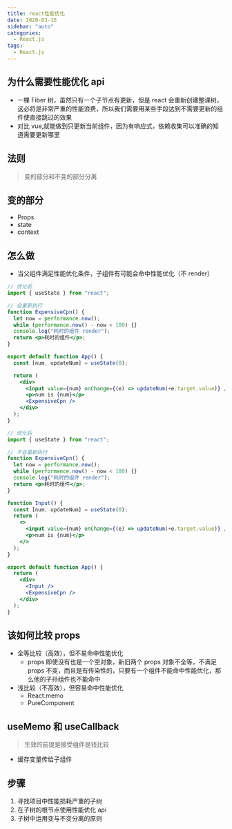 ```yaml
---
title: react性能优化
date: 2020-03-15
sidebar: "auto"
categories:
  - React.js
tags:
  - React.js
---
```


## 为什么需要性能优化 api

- 一棵 Fiber 树，虽然只有一个子节点有更新，但是 react 会重新创建整课树，这必将是非常严重的性能浪费，所以我们需要用某些手段达到不需要更新的组件使直接跳过的效果
- 对比 vue,就能做到只更新当前组件，因为有响应式，依赖收集可以准确的知道需要更新哪里

## 法则

> 变的部分和不变的部分分离

## 变的部分

- Props
- state
- context

## 怎么做

- 当父组件满足性能优化条件，子组件有可能会命中性能优化（不 render）

```jsx
// 优化前
import { useState } from "react";

// 会重新执行
function ExpensiveCpn() {
  let now = performance.now();
  while (performance.now() - now < 100) {}
  console.log("耗时的组件 render");
  return <p>耗时的组件</p>;
}

export default function App() {
  const [num, updateNum] = useState(0);

  return (
    <div>
      <input value={num} onChange={(e) => updateNum(+e.target.value)} />
      <p>num is {num}</p>
      <ExpensiveCpn />
    </div>
  );
}
```

```jsx
// 优化后
import { useState } from "react";

// 不会重新执行
function ExpensiveCpn() {
  let now = performance.now();
  while (performance.now() - now < 100) {}
  console.log("耗时的组件 render");
  return <p>耗时的组件</p>;
}

function Input() {
  const [num, updateNum] = useState(0);
  return (
    <>
      <input value={num} onChange={(e) => updateNum(+e.target.value)} />
      <p>num is {num}</p>
    </>
  );
}

export default function App() {
  return (
    <div>
      <Input />
      <ExpensiveCpn />
    </div>
  );
}
```

## 该如何比较 props

- 全等比较（高效），但不易命中性能优化
  - props 即使没有也是一个空对象，新旧两个 props 对象不全等，不满足 props 不变，而且是有传染性的，只要有一个组件不能命中性能优化，那么他的子孙组件也不能命中
- 浅比较（不高效），但容易命中性能优化
  - React.memo
  - PureComponent

## useMemo 和 useCallback

> 生效的前提是接受组件是钱比较

- 缓存变量传给子组件

## 步骤

1.  寻找项目中性能损耗严重的子树
2.  在子树的根节点使用性能优化 api
3.  子树中运用变与不变分离的原则
